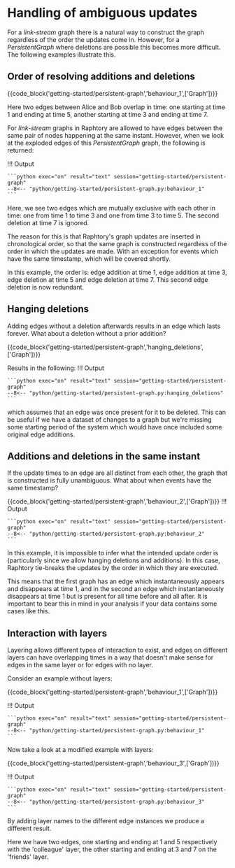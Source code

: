 # Handling of ambiguous updates

For a *link-stream* graph there is a natural way to construct the graph regardless of the order the updates come in. However, for a *PersistentGraph* where deletions are possible this becomes more difficult. The following examples illustrate this.

## Order of resolving additions and deletions

{{code_block('getting-started/persistent-graph','behaviour_1',['Graph'])}}

Here two edges between Alice and Bob overlap in time: one starting at time 1 and ending at time 5, another starting at time 3 and ending at time 7. 

For *link-stream* graphs in Raphtory are allowed to have edges between the same pair of nodes happening at the same instant. However, when we look at the exploded edges of this *PersistentGraph* graph, the following is returned:

!!! Output

    ```python exec="on" result="text" session="getting-started/persistent-graph"
    --8<-- "python/getting-started/persistent-graph.py:behaviour_1"
    ```

Here, we see two edges which are mutually exclusive with each other in time: one from time 1 to time 3 and one from time 3 to time 5. The second deletion at time 7 is ignored. 

The reason for this is that Raphtory's graph updates are inserted in chronological order, so that the same graph is constructed regardless of the order in which the updates are made. With an exception for events which have the same timestamp, which will be covered shortly. 

In this example, the order is: edge addition at time 1, edge addition at time 3, edge deletion at time 5 and edge deletion at time 7. This second edge deletion is now redundant.

## Hanging deletions

Adding edges without a deletion afterwards results in an edge which lasts forever. What about a deletion without a prior addition?

{{code_block('getting-started/persistent-graph','hanging_deletions',['Graph'])}}

Results in the following:
!!! Output

    ```python exec="on" result="text" session="getting-started/persistent-graph"
    --8<-- "python/getting-started/persistent-graph.py:hanging_deletions"
    ```
which assumes that an edge was once present for it to be deleted. This can be useful if we have a dataset of changes to a graph but we're missing some starting period of the system which would have once included some original edge additions.

## Additions and deletions in the same instant

If the update times to an edge are all distinct from each other, the graph that is constructed is fully unambiguous. What about when events have the same timestamp? 

{{code_block('getting-started/persistent-graph','behaviour_2',['Graph'])}}
!!! Output

    ```python exec="on" result="text" session="getting-started/persistent-graph"
    --8<-- "python/getting-started/persistent-graph.py:behaviour_2"
    ```

In this example, it is impossible to infer what the intended update order is (particularly since we allow hanging deletions and additions). In this case, Raphtory tie-breaks the updates by the order in which they are executed. 

This means that the first graph has an edge which instantaneously appears and disappears at time 1, and in the second an edge which instantaneously disappears at time 1 but is present for all time before and all after. It is important to bear this in mind in your analysis if your data contains some cases like this.

## Interaction with layers

Layering allows different types of interaction to exist, and edges on different layers can have overlapping times in a way that doesn't make sense for edges in the same layer or for edges with no layer. 

Consider an example without layers:

{{code_block('getting-started/persistent-graph','behaviour_1',['Graph'])}}

!!! Output

    ```python exec="on" result="text" session="getting-started/persistent-graph"
    --8<-- "python/getting-started/persistent-graph.py:behaviour_1"
    ```

Now take a look at a  modified example with layers:

{{code_block('getting-started/persistent-graph','behaviour_3',['Graph'])}}

!!! Output

    ```python exec="on" result="text" session="getting-started/persistent-graph"
    --8<-- "python/getting-started/persistent-graph.py:behaviour_3"
    ```

By adding layer names to the different edge instances we produce a different result.

Here we have two edges, one starting and ending at 1 and 5 respectively with the 'colleague' layer, the other starting and ending at 3 and 7 on the 'friends' layer. 
